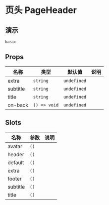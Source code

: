 <!--single-column-->

# 页头 PageHeader

## 演示

```demo
basic
```

## Props

| 名称     | 类型         | 默认值      | 说明 |
| -------- | ------------ | ----------- | ---- |
| extra    | `string`     | `undefined` |      |
| subtitle | `string`     | `undefined` |      |
| title    | `string`     | `undefined` |      |
| on-back  | `() => void` | `undefined` |      |

## Slots

| 名称     | 参数 | 说明 |
| -------- | ---- | ---- |
| avatar   | `()` |      |
| header   | `()` |      |
| default  | `()` |      |
| extra    | `()` |      |
| footer   | `()` |      |
| subtitle | `()` |      |
| title    | `()` |      |
